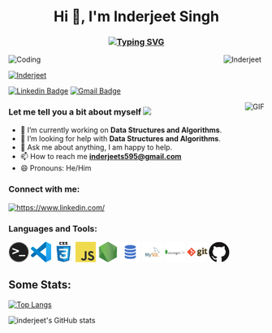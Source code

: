 <h1 align="center">Hi 👋, I'm Inderjeet Singh </h1>
<h3 align="center"><a href="https://git.io/typing-svg"><img src="https://readme-typing-svg.demolab.com?font=Fira+Code&pause=700&width=1100&center=true&lines=Welcome+To+My+Github+Profile;FullStack+Web+Developer;Computer+Science+Engineer;Let's+Connect+To+Build+Future;" alt="Typing SVG" />
 </a></h3>

<p> <img align="left" alt="Coding" width="400" src="https://user-images.githubusercontent.com/69011963/137184767-79a13ec7-1bb3-4341-a6da-3a149c9c159a.gif">
</p>


&nbsp;&nbsp;&nbsp;&nbsp;&nbsp;&nbsp;<img src="https://komarev.com/ghpvc/?username=inderjeets595&label=Profile%20views&color=0e75b6&style=flat" alt="Inderjeet" />
<p align="left"> <a href="https://github.com/ryo-ma/github-profile-trophy"><img src="https://github-profile-trophy.vercel.app/?username=inderjeets595" alt="Inderjeet" /></a> </p>


[![Linkedin Badge](https://img.shields.io/badge/-LinkedIn-0e76a8?style=flat-square&logo=Linkedin&logoColor=white)](https://www.linkedin.com/)
[![Gmail Badge](https://img.shields.io/badge/Gmail-D14836?style=for-the-badge&logo=gmail&logoColor=white)](mailto:inderjeets595@gmail.com)


<img align="right" height="350px" alt="GIF" src="https://cdn.dribbble.com/users/1162077/screenshots/5403918/media/d5dccb5d5818cba2c8fa0cb15fb578b3.gif" />


<h3 style=>
Let me tell you a bit about myself <img src="https://emojis.slackmojis.com/emojis/images/1520808873/3643/cool-doge.gif?1520808873" width="20" />
</h3>

- 🔭 I’m currently working on **Data Structures and Algorithms**.
- 🤝 I’m looking for help with **Data Structures and Algorithms**.
- 💬 Ask me about anything, I am happy to help.
- 📫 How to reach me **inderjeets595@gmail.com**
- 😄 Pronouns: He/Him 

<h3 align="left">Connect with me:</h3>
<p align="left">
<a href="https://www.linkedin.com/" target="blank"><img align="center" src="https://raw.githubusercontent.com/rahuldkjain/github-profile-readme-generator/master/src/images/icons/Social/linked-in-alt.svg" alt="https://www.linkedin.com/" height="30" width="40" /></a>
</p>

<h3 align="left">Languages and Tools:</h3>
<p align="left">
<img  alt="HTML5" width="40"  height="40" src="https://raw.githubusercontent.com/github/explore/80688e429a7d4ef2fca1e82350fe8e3517d3494d/topics/terminal/terminal.png" />
<img  alt="Visual Studio Code" width="40"  height="40" src="https://raw.githubusercontent.com/github/explore/80688e429a7d4ef2fca1e82350fe8e3517d3494d/topics/visual-studio-code/visual-studio-code.png" />
<mg  alt="HTML5" width="40"  height="40" src="https://raw.githubusercontent.com/github/explore/80688e429a7d4ef2fca1e82350fe8e3517d3494d/topics/html/html.png" />
<img  alt="CSS3" width="40"  height="40" src="https://raw.githubusercontent.com/github/explore/80688e429a7d4ef2fca1e82350fe8e3517d3494d/topics/css/css.png" />
<img  alt="JavaScript" width="40"  height="40" src="https://raw.githubusercontent.com/github/explore/80688e429a7d4ef2fca1e82350fe8e3517d3494d/topics/javascript/javascript.png" />
<img  alt="Node.js" width="40"  height="40" src="https://raw.githubusercontent.com/github/explore/80688e429a7d4ef2fca1e82350fe8e3517d3494d/topics/nodejs/nodejs.png" />
<img  alt="SQL" width="40"  height="40" src="https://raw.githubusercontent.com/github/explore/80688e429a7d4ef2fca1e82350fe8e3517d3494d/topics/sql/sql.png" />
<img  alt="MySQL" width="40"  height="40" src="https://raw.githubusercontent.com/github/explore/80688e429a7d4ef2fca1e82350fe8e3517d3494d/topics/mysql/mysql.png" />
<img  alt="MongoDB" width="40"  height="40" src="https://raw.githubusercontent.com/github/explore/80688e429a7d4ef2fca1e82350fe8e3517d3494d/topics/mongodb/mongodb.png" />
<img  alt="Git" width="40"  height="40" src="https://raw.githubusercontent.com/github/explore/80688e429a7d4ef2fca1e82350fe8e3517d3494d/topics/git/git.png" />
<img  alt="GitHub" width="40"  height="40" src="https://raw.githubusercontent.com/github/explore/78df643247d429f6cc873026c0622819ad797942/topics/github/github.png" />

 </p>

## Some Stats:
[![Top Langs](https://github-readme-stats.vercel.app/api/top-langs/?username=inderjeets595&layout=compact&theme=prussian)](https://github.com/inderjeets595/github-readme-stats)

![inderjeet's GitHub stats](https://github-readme-stats.vercel.app/api?username=inderjeets595&show_icons=true&theme=prussian)


